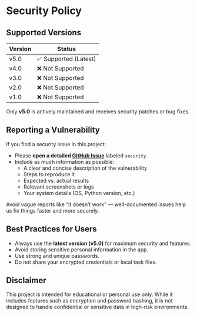 # Security Policy

## Supported Versions

| Version  | Status     |
|----------|------------|
| v5.0     | ✅ Supported (Latest) |
| v4.0     | ❌ Not Supported      |
| v3.0     | ❌ Not Supported      |
| v2.0     | ❌ Not Supported      |
| v1.0     | ❌ Not Supported      |

Only **v5.0** is actively maintained and receives security patches or bug fixes.

## Reporting a Vulnerability

If you find a security issue in this project:

- Please **open a detailed [GitHub Issue](../../issues/new)** labeled `security`.
- Include as much information as possible:
  - A clear and concise description of the vulnerability
  - Steps to reproduce it
  - Expected vs. actual results
  - Relevant screenshots or logs
  - Your system details (OS, Python version, etc.)

Avoid vague reports like “it doesn’t work” — well-documented issues help us fix things faster and more securely.

## Best Practices for Users

- Always use the **latest version (v5.0)** for maximum security and features.
- Avoid storing sensitive personal information in the app.
- Use strong and unique passwords.
- Do not share your encrypted credentials or local task files.

## Disclaimer

This project is intended for educational or personal use only. While it includes features such as encryption and password hashing, it is not designed to handle confidential or sensitive data in high-risk environments.
